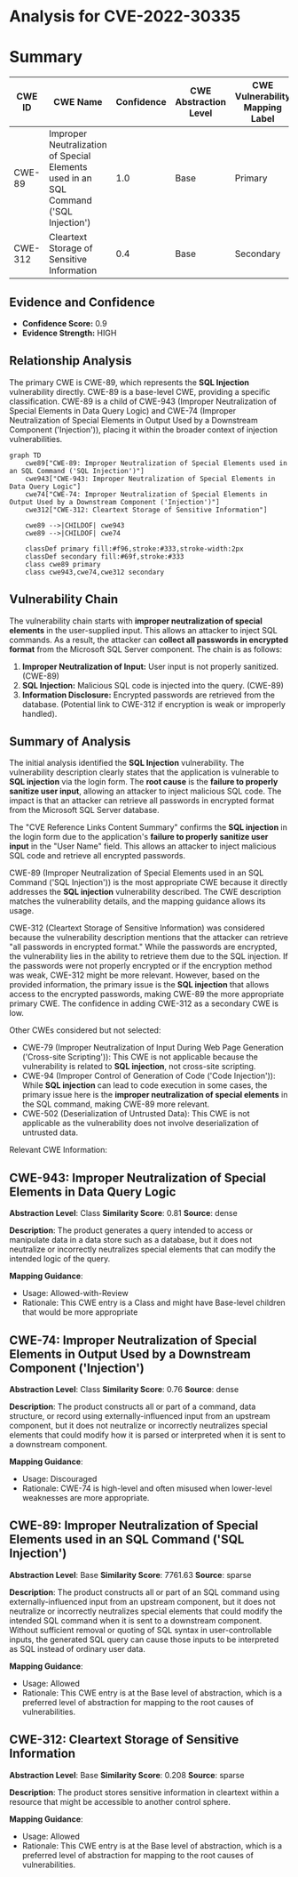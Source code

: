 # Analysis for CVE-2022-30335

# Summary
| CWE ID | CWE Name | Confidence | CWE Abstraction Level | CWE Vulnerability Mapping Label | CWE-Vulnerability Mapping Notes |
|---|---|---|---|---|---|
| CWE-89 | Improper Neutralization of Special Elements used in an SQL Command ('SQL Injection') | 1.0 | Base | Primary | Allowed |
| CWE-312 | Cleartext Storage of Sensitive Information | 0.4 | Base | Secondary | Allowed |

## Evidence and Confidence

*   **Confidence Score:** 0.9
*   **Evidence Strength:** HIGH

## Relationship Analysis
The primary CWE is CWE-89, which represents the **SQL Injection** vulnerability directly. CWE-89 is a base-level CWE, providing a specific classification. CWE-89 is a child of CWE-943 (Improper Neutralization of Special Elements in Data Query Logic) and CWE-74 (Improper Neutralization of Special Elements in Output Used by a Downstream Component ('Injection')), placing it within the broader context of injection vulnerabilities.

```mermaid
graph TD
    cwe89["CWE-89: Improper Neutralization of Special Elements used in an SQL Command ('SQL Injection')"]
    cwe943["CWE-943: Improper Neutralization of Special Elements in Data Query Logic"]
    cwe74["CWE-74: Improper Neutralization of Special Elements in Output Used by a Downstream Component ('Injection')"]
    cwe312["CWE-312: Cleartext Storage of Sensitive Information"]
    
    cwe89 -->|CHILDOF| cwe943
    cwe89 -->|CHILDOF| cwe74
    
    classDef primary fill:#f96,stroke:#333,stroke-width:2px
    classDef secondary fill:#69f,stroke:#333
    class cwe89 primary
    class cwe943,cwe74,cwe312 secondary
```

## Vulnerability Chain
The vulnerability chain starts with **improper neutralization of special elements** in the user-supplied input. This allows an attacker to inject SQL commands. As a result, the attacker can **collect all passwords in encrypted format** from the Microsoft SQL Server component. The chain is as follows:
1.  **Improper Neutralization of Input:** User input is not properly sanitized. (CWE-89)
2.  **SQL Injection:** Malicious SQL code is injected into the query. (CWE-89)
3.  **Information Disclosure:** Encrypted passwords are retrieved from the database. (Potential link to CWE-312 if encryption is weak or improperly handled).

## Summary of Analysis
The initial analysis identified the **SQL Injection** vulnerability. The vulnerability description clearly states that the application is vulnerable to **SQL injection** via the login form. The **root cause** is the **failure to properly sanitize user input**, allowing an attacker to inject malicious SQL code. The impact is that an attacker can retrieve all passwords in encrypted format from the Microsoft SQL Server database.

The "CVE Reference Links Content Summary" confirms the **SQL injection** in the login form due to the application's **failure to properly sanitize user input** in the "User Name" field. This allows an attacker to inject malicious SQL code and retrieve all encrypted passwords.

CWE-89 (Improper Neutralization of Special Elements used in an SQL Command ('SQL Injection')) is the most appropriate CWE because it directly addresses the **SQL injection** vulnerability described. The CWE description matches the vulnerability details, and the mapping guidance allows its usage.

CWE-312 (Cleartext Storage of Sensitive Information) was considered because the vulnerability description mentions that the attacker can retrieve "all passwords in encrypted format." While the passwords are encrypted, the vulnerability lies in the ability to retrieve them due to the SQL injection. If the passwords were not properly encrypted or if the encryption method was weak, CWE-312 might be more relevant. However, based on the provided information, the primary issue is the **SQL injection** that allows access to the encrypted passwords, making CWE-89 the more appropriate primary CWE. The confidence in adding CWE-312 as a secondary CWE is low.

Other CWEs considered but not selected:

*   CWE-79 (Improper Neutralization of Input During Web Page Generation ('Cross-site Scripting')): This CWE is not applicable because the vulnerability is related to **SQL injection**, not cross-site scripting.
*   CWE-94 (Improper Control of Generation of Code ('Code Injection')): While **SQL injection** can lead to code execution in some cases, the primary issue here is the **improper neutralization of special elements** in the SQL command, making CWE-89 more relevant.
*   CWE-502 (Deserialization of Untrusted Data): This CWE is not applicable as the vulnerability does not involve deserialization of untrusted data.

Relevant CWE Information:

## CWE-943: Improper Neutralization of Special Elements in Data Query Logic
**Abstraction Level**: Class
**Similarity Score**: 0.81
**Source**: dense

**Description**:
The product generates a query intended to access or manipulate data in a data store such as a database, but it does not neutralize or incorrectly neutralizes special elements that can modify the intended logic of the query.

**Mapping Guidance**:
- Usage: Allowed-with-Review
- Rationale: This CWE entry is a Class and might have Base-level children that would be more appropriate

## CWE-74: Improper Neutralization of Special Elements in Output Used by a Downstream Component ('Injection')
**Abstraction Level**: Class
**Similarity Score**: 0.76
**Source**: dense

**Description**:
The product constructs all or part of a command, data structure, or record using externally-influenced input from an upstream component, but it does not neutralize or incorrectly neutralizes special elements that could modify how it is parsed or interpreted when it is sent to a downstream component.

**Mapping Guidance**:
- Usage: Discouraged
- Rationale: CWE-74 is high-level and often misused when lower-level weaknesses are more appropriate.

## CWE-89: Improper Neutralization of Special Elements used in an SQL Command ('SQL Injection')
**Abstraction Level**: Base
**Similarity Score**: 7761.63
**Source**: sparse

**Description**:
The product constructs all or part of an SQL command using externally-influenced input from an upstream component, but it does not neutralize or incorrectly neutralizes special elements that could modify the intended SQL command when it is sent to a downstream component. Without sufficient removal or quoting of SQL syntax in user-controllable inputs, the generated SQL query can cause those inputs to be interpreted as SQL instead of ordinary user data.

**Mapping Guidance**:
- Usage: Allowed
- Rationale: This CWE entry is at the Base level of abstraction, which is a preferred level of abstraction for mapping to the root causes of vulnerabilities.

## CWE-312: Cleartext Storage of Sensitive Information
**Abstraction Level**: Base
**Similarity Score**: 0.208
**Source**: sparse

**Description**:
The product stores sensitive information in cleartext within a resource that might be accessible to another control sphere.

**Mapping Guidance**:
- Usage: Allowed
- Rationale: This CWE entry is at the Base level of abstraction, which is a preferred level of abstraction for mapping to the root causes of vulnerabilities.